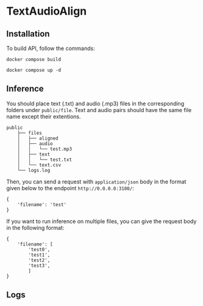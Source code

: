# TextAudioAlign

## Installation

To build API, follow the commands:

    docker compose build

    docker compose up -d

## Inference

You should place text (.txt) and audio (.mp3) files in the corresponding folders under `public/file`. Text and audio pairs should have the same file name except their extentions.

    public
        ├── files
        │   ├── aligned
        │   ├── audio
        │   │   └── test.mp3
        │   ├── text
        │   │   └── test.txt
        │   └── text.csv
        └── logs.log

Then, you can send a request with `application/json` body in the format given below to the endpoint `http://0.0.0.0:3100/`:

    {
        'filename': 'test'
    }

If you want to run inference on multiple files, you can give the request body in the following format:

    {
        'filename': [
            'test0',
            'test1',
            'test2',
            'test3',
            ]
    }

## Logs



